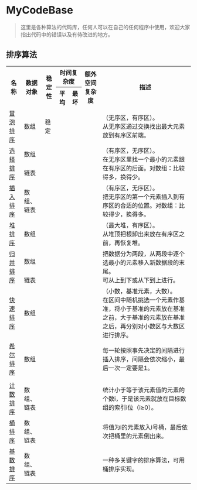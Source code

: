 # MyCodeBase
>  这里是各种算法的代码库，任何人可以在自己的任何程序中使用，欢迎大家指出代码中的错误以及有待改进的地方。
## 排序算法
<table class="wikitable">
<tr>
<th rowspan="2">名称</th>
<th rowspan="2">数据对象</th>
<th rowspan="2">稳定性</th>
<th colspan="2">时间复杂度</th>
<th rowspan="2">额外空间复杂度</th>
<th rowspan="2">描述</th>
</tr>
<tr>
<th>平均</th>
<th>最坏</th>
</tr>
<tr>
<td><a href="/wiki/%E6%B0%A3%E6%B3%A1%E6%8E%92%E5%BA%8F" class="mw-redirect" title="冒泡排序">冒泡排序</a></td>
<td>数组</td>
<td>稳定</td>
<td colspan="2"><span class="mwe-math-element"><span class="mwe-math-mathml-inline mwe-math-mathml-a11y" style="display: none;"><math xmlns="http://www.w3.org/1998/Math/MathML"  alttext="{\displaystyle O(n^{2})}">

</math></span><img src="https://wikimedia.org/api/rest_v1/media/math/render/svg/6cd9594a16cb898b8f2a2dff9227a385ec183392" class="mwe-math-fallback-image-inline" aria-hidden="true" style="vertical-align: -0.838ex; width:6.032ex; height:3.176ex;" alt="O(n^{2})" /></span></td>
<td><span class="mwe-math-element"><span class="mwe-math-mathml-inline mwe-math-mathml-a11y" style="display: none;"><math xmlns="http://www.w3.org/1998/Math/MathML"  alttext="{\displaystyle O(1)}">

</math></span><img src="https://wikimedia.org/api/rest_v1/media/math/render/svg/e66384bc40452c5452f33563fe0e27e803b0cc21" class="mwe-math-fallback-image-inline" aria-hidden="true" style="vertical-align: -0.838ex; width:4.745ex; height:2.843ex;" alt="O(1)" /></span></td>
<td>（无序区，有序区）。<br />
从无序区通过交换找出最大元素放到有序区前端。</td>
</tr>
<tr>
<td rowspan="2"><a href="/wiki/%E9%80%89%E6%8B%A9%E6%8E%92%E5%BA%8F" title="选择排序">选择排序</a></td>
<td>数组</td>
<td><img alt="" src="//upload.wikimedia.org/wikipedia/commons/thumb/a/a2/X_mark.svg/15px-X_mark.svg.png" width="15" height="17" srcset="//upload.wikimedia.org/wikipedia/commons/thumb/a/a2/X_mark.svg/23px-X_mark.svg.png 1.5x, //upload.wikimedia.org/wikipedia/commons/thumb/a/a2/X_mark.svg/30px-X_mark.svg.png 2x" data-file-width="525" data-file-height="600" /></td>
<td colspan="2" rowspan="2"><span class="mwe-math-element"><span class="mwe-math-mathml-inline mwe-math-mathml-a11y" style="display: none;"><math xmlns="http://www.w3.org/1998/Math/MathML"  alttext="{\displaystyle O(n^{2})}">

</math></span><img src="https://wikimedia.org/api/rest_v1/media/math/render/svg/6cd9594a16cb898b8f2a2dff9227a385ec183392" class="mwe-math-fallback-image-inline" aria-hidden="true" style="vertical-align: -0.838ex; width:6.032ex; height:3.176ex;" alt="O(n^{2})" /></span></td>
<td rowspan="2"><span class="mwe-math-element"><span class="mwe-math-mathml-inline mwe-math-mathml-a11y" style="display: none;"><math xmlns="http://www.w3.org/1998/Math/MathML"  alttext="{\displaystyle O(1)}">

</math></span><img src="https://wikimedia.org/api/rest_v1/media/math/render/svg/e66384bc40452c5452f33563fe0e27e803b0cc21" class="mwe-math-fallback-image-inline" aria-hidden="true" style="vertical-align: -0.838ex; width:4.745ex; height:2.843ex;" alt="O(1)" /></span></td>
<td rowspan="2">（有序区，无序区）。<br />
在无序区里找一个最小的元素跟在有序区的后面。对数组：比较得多，换得少。</td>
</tr>
<tr>
<td>链表</td>
<td><img alt="" src="//upload.wikimedia.org/wikipedia/commons/thumb/f/fb/Yes_check.svg/15px-Yes_check.svg.png" width="15" height="15" srcset="//upload.wikimedia.org/wikipedia/commons/thumb/f/fb/Yes_check.svg/23px-Yes_check.svg.png 1.5x, //upload.wikimedia.org/wikipedia/commons/thumb/f/fb/Yes_check.svg/30px-Yes_check.svg.png 2x" data-file-width="600" data-file-height="600" /></td>
</tr>
<tr>
<td><a href="/wiki/%E6%8F%92%E5%85%A5%E6%8E%92%E5%BA%8F" title="插入排序">插入排序</a></td>
<td>数组、链表</td>
<td><img alt="" src="//upload.wikimedia.org/wikipedia/commons/thumb/f/fb/Yes_check.svg/15px-Yes_check.svg.png" width="15" height="15" srcset="//upload.wikimedia.org/wikipedia/commons/thumb/f/fb/Yes_check.svg/23px-Yes_check.svg.png 1.5x, //upload.wikimedia.org/wikipedia/commons/thumb/f/fb/Yes_check.svg/30px-Yes_check.svg.png 2x" data-file-width="600" data-file-height="600" /></td>
<td colspan="2"><span class="mwe-math-element"><span class="mwe-math-mathml-inline mwe-math-mathml-a11y" style="display: none;"><math xmlns="http://www.w3.org/1998/Math/MathML"  alttext="{\displaystyle O(n^{2})}">

</math></span><img src="https://wikimedia.org/api/rest_v1/media/math/render/svg/6cd9594a16cb898b8f2a2dff9227a385ec183392" class="mwe-math-fallback-image-inline" aria-hidden="true" style="vertical-align: -0.838ex; width:6.032ex; height:3.176ex;" alt="O(n^{2})" /></span></td>
<td><span class="mwe-math-element"><span class="mwe-math-mathml-inline mwe-math-mathml-a11y" style="display: none;"><math xmlns="http://www.w3.org/1998/Math/MathML"  alttext="{\displaystyle O(1)}">

</math></span><img src="https://wikimedia.org/api/rest_v1/media/math/render/svg/e66384bc40452c5452f33563fe0e27e803b0cc21" class="mwe-math-fallback-image-inline" aria-hidden="true" style="vertical-align: -0.838ex; width:4.745ex; height:2.843ex;" alt="O(1)" /></span></td>
<td>（有序区，无序区）。<br />
把无序区的第一个元素插入到有序区的合适的位置。对数组：比较得少，换得多。</td>
</tr>
<tr>
<td><a href="/wiki/%E5%A0%86%E6%8E%92%E5%BA%8F" title="堆排序">堆排序</a></td>
<td>数组</td>
<td><img alt="" src="//upload.wikimedia.org/wikipedia/commons/thumb/a/a2/X_mark.svg/15px-X_mark.svg.png" width="15" height="17" srcset="//upload.wikimedia.org/wikipedia/commons/thumb/a/a2/X_mark.svg/23px-X_mark.svg.png 1.5x, //upload.wikimedia.org/wikipedia/commons/thumb/a/a2/X_mark.svg/30px-X_mark.svg.png 2x" data-file-width="525" data-file-height="600" /></td>
<td colspan="2"><span class="mwe-math-element"><span class="mwe-math-mathml-inline mwe-math-mathml-a11y" style="display: none;"><math xmlns="http://www.w3.org/1998/Math/MathML"  alttext="{\displaystyle O(n\log n)}">

</math></span><img src="https://wikimedia.org/api/rest_v1/media/math/render/svg/9d2320768fb54880ca4356e61f60eb02a3f9d9f1" class="mwe-math-fallback-image-inline" aria-hidden="true" style="vertical-align: -0.838ex; width:10.118ex; height:2.843ex;" alt="O(n\log n)" /></span></td>
<td><span class="mwe-math-element"><span class="mwe-math-mathml-inline mwe-math-mathml-a11y" style="display: none;"><math xmlns="http://www.w3.org/1998/Math/MathML"  alttext="{\displaystyle O(1)}">

</math></span><img src="https://wikimedia.org/api/rest_v1/media/math/render/svg/e66384bc40452c5452f33563fe0e27e803b0cc21" class="mwe-math-fallback-image-inline" aria-hidden="true" style="vertical-align: -0.838ex; width:4.745ex; height:2.843ex;" alt="O(1)" /></span></td>
<td>（最大堆，有序区）。<br />
从堆顶把根卸出来放在有序区之前，再恢复堆。</td>
</tr>
<tr>
<td rowspan="3"><a href="/wiki/%E5%BD%92%E5%B9%B6%E6%8E%92%E5%BA%8F" title="归并排序">归并排序</a></td>
<td rowspan="2">数组</td>
<td rowspan="3"><img alt="" src="//upload.wikimedia.org/wikipedia/commons/thumb/f/fb/Yes_check.svg/15px-Yes_check.svg.png" width="15" height="15" srcset="//upload.wikimedia.org/wikipedia/commons/thumb/f/fb/Yes_check.svg/23px-Yes_check.svg.png 1.5x, //upload.wikimedia.org/wikipedia/commons/thumb/f/fb/Yes_check.svg/30px-Yes_check.svg.png 2x" data-file-width="600" data-file-height="600" /></td>
<td colspan="2"><span class="mwe-math-element"><span class="mwe-math-mathml-inline mwe-math-mathml-a11y" style="display: none;"><math xmlns="http://www.w3.org/1998/Math/MathML"  alttext="{\displaystyle O(n\log ^{2}n)}">

</math></span><img src="https://wikimedia.org/api/rest_v1/media/math/render/svg/48c36489701bc8023db2f8d6bc809b14a7f8dd4e" class="mwe-math-fallback-image-inline" aria-hidden="true" style="vertical-align: -0.838ex; width:11.172ex; height:3.176ex;" alt="{\displaystyle O(n\log ^{2}n)}" /></span></td>
<td><span class="mwe-math-element"><span class="mwe-math-mathml-inline mwe-math-mathml-a11y" style="display: none;"><math xmlns="http://www.w3.org/1998/Math/MathML"  alttext="{\displaystyle O(1)}">

</math></span><img src="https://wikimedia.org/api/rest_v1/media/math/render/svg/e66384bc40452c5452f33563fe0e27e803b0cc21" class="mwe-math-fallback-image-inline" aria-hidden="true" style="vertical-align: -0.838ex; width:4.745ex; height:2.843ex;" alt="{\displaystyle O(1)}" /></span></td>
<td rowspan="3">把数据分为两段，从两段中逐个选最小的元素移入新数据段的末尾。<br />
可从上到下或从下到上进行。</td>
</tr>
<tr>
<td colspan="2" rowspan="2"><span class="mwe-math-element"><span class="mwe-math-mathml-inline mwe-math-mathml-a11y" style="display: none;"><math xmlns="http://www.w3.org/1998/Math/MathML"  alttext="{\displaystyle O(n\log n)}">

</math></span><img src="https://wikimedia.org/api/rest_v1/media/math/render/svg/9d2320768fb54880ca4356e61f60eb02a3f9d9f1" class="mwe-math-fallback-image-inline" aria-hidden="true" style="vertical-align: -0.838ex; width:10.118ex; height:2.843ex;" alt="O(n\log n)" /></span></td>
<td><span class="mwe-math-element"><span class="mwe-math-mathml-inline mwe-math-mathml-a11y" style="display: none;"><math xmlns="http://www.w3.org/1998/Math/MathML"  alttext="{\displaystyle O(n)+O(\log n)}">

</math></span><img src="https://wikimedia.org/api/rest_v1/media/math/render/svg/e88d59c95a891d8f0e161659761f8e713f3f9e02" class="mwe-math-fallback-image-inline" aria-hidden="true" style="vertical-align: -0.838ex; width:16.154ex; height:2.843ex;" alt="O(n)+O(\log n)" /></span><br />
如果不是从下到上</td>
</tr>
<tr>
<td>链表</td>
<td><span class="mwe-math-element"><span class="mwe-math-mathml-inline mwe-math-mathml-a11y" style="display: none;"><math xmlns="http://www.w3.org/1998/Math/MathML"  alttext="{\displaystyle O(1)}">

</math></span><img src="https://wikimedia.org/api/rest_v1/media/math/render/svg/e66384bc40452c5452f33563fe0e27e803b0cc21" class="mwe-math-fallback-image-inline" aria-hidden="true" style="vertical-align: -0.838ex; width:4.745ex; height:2.843ex;" alt="O(1)" /></span></td>
</tr>
<tr>
<td><a href="/wiki/%E5%BF%AB%E9%80%9F%E6%8E%92%E5%BA%8F" title="快速排序">快速排序</a></td>
<td>数组</td>
<td><img alt="" src="//upload.wikimedia.org/wikipedia/commons/thumb/a/a2/X_mark.svg/15px-X_mark.svg.png" width="15" height="17" srcset="//upload.wikimedia.org/wikipedia/commons/thumb/a/a2/X_mark.svg/23px-X_mark.svg.png 1.5x, //upload.wikimedia.org/wikipedia/commons/thumb/a/a2/X_mark.svg/30px-X_mark.svg.png 2x" data-file-width="525" data-file-height="600" /></td>
<td><span class="mwe-math-element"><span class="mwe-math-mathml-inline mwe-math-mathml-a11y" style="display: none;"><math xmlns="http://www.w3.org/1998/Math/MathML"  alttext="{\displaystyle O(n\log n)}">

</math></span><img src="https://wikimedia.org/api/rest_v1/media/math/render/svg/9d2320768fb54880ca4356e61f60eb02a3f9d9f1" class="mwe-math-fallback-image-inline" aria-hidden="true" style="vertical-align: -0.838ex; width:10.118ex; height:2.843ex;" alt="O(n\log n)" /></span></td>
<td><span class="mwe-math-element"><span class="mwe-math-mathml-inline mwe-math-mathml-a11y" style="display: none;"><math xmlns="http://www.w3.org/1998/Math/MathML"  alttext="{\displaystyle O(n^{2})}">

</math></span><img src="https://wikimedia.org/api/rest_v1/media/math/render/svg/6cd9594a16cb898b8f2a2dff9227a385ec183392" class="mwe-math-fallback-image-inline" aria-hidden="true" style="vertical-align: -0.838ex; width:6.032ex; height:3.176ex;" alt="O(n^{2})" /></span></td>
<td><span class="mwe-math-element"><span class="mwe-math-mathml-inline mwe-math-mathml-a11y" style="display: none;"><math xmlns="http://www.w3.org/1998/Math/MathML"  alttext="{\displaystyle O(\log n)}">

</math></span><img src="https://wikimedia.org/api/rest_v1/media/math/render/svg/aae0f22048ba6b7c05dbae17b056bfa16e21807d" class="mwe-math-fallback-image-inline" aria-hidden="true" style="vertical-align: -0.838ex; width:8.336ex; height:2.843ex;" alt="O(\log n)" /></span></td>
<td>（小数，基准元素，大数）。<br />
在区间中随机挑选一个元素作基准，将小于基准的元素放在基准之前，大于基准的元素放在基准之后，再分别对小数区与大数区进行排序。</td>
</tr>
<tr>
<td><a href="/wiki/%E5%B8%8C%E5%B0%94%E6%8E%92%E5%BA%8F" title="希尔排序">希尔排序</a></td>
<td>数组</td>
<td><img alt="" src="//upload.wikimedia.org/wikipedia/commons/thumb/a/a2/X_mark.svg/15px-X_mark.svg.png" width="15" height="17" srcset="//upload.wikimedia.org/wikipedia/commons/thumb/a/a2/X_mark.svg/23px-X_mark.svg.png 1.5x, //upload.wikimedia.org/wikipedia/commons/thumb/a/a2/X_mark.svg/30px-X_mark.svg.png 2x" data-file-width="525" data-file-height="600" /></td>
<td><span class="mwe-math-element"><span class="mwe-math-mathml-inline mwe-math-mathml-a11y" style="display: none;"><math xmlns="http://www.w3.org/1998/Math/MathML"  alttext="{\displaystyle O(n\log ^{2}n)}">

</math></span><img src="https://wikimedia.org/api/rest_v1/media/math/render/svg/48c36489701bc8023db2f8d6bc809b14a7f8dd4e" class="mwe-math-fallback-image-inline" aria-hidden="true" style="vertical-align: -0.838ex; width:11.172ex; height:3.176ex;" alt="O(n\log ^{2}n)" /></span></td>
<td><span class="mwe-math-element"><span class="mwe-math-mathml-inline mwe-math-mathml-a11y" style="display: none;"><math xmlns="http://www.w3.org/1998/Math/MathML"  alttext="{\displaystyle O(n^{2})}">

</math></span><img src="https://wikimedia.org/api/rest_v1/media/math/render/svg/6cd9594a16cb898b8f2a2dff9227a385ec183392" class="mwe-math-fallback-image-inline" aria-hidden="true" style="vertical-align: -0.838ex; width:6.032ex; height:3.176ex;" alt="O(n^{2})" /></span></td>
<td><span class="mwe-math-element"><span class="mwe-math-mathml-inline mwe-math-mathml-a11y" style="display: none;"><math xmlns="http://www.w3.org/1998/Math/MathML"  alttext="{\displaystyle O(1)}">

</math></span><img src="https://wikimedia.org/api/rest_v1/media/math/render/svg/e66384bc40452c5452f33563fe0e27e803b0cc21" class="mwe-math-fallback-image-inline" aria-hidden="true" style="vertical-align: -0.838ex; width:4.745ex; height:2.843ex;" alt="O(1)" /></span></td>
<td>每一轮按照事先决定的间隔进行插入排序，间隔会依次缩小，最后一次一定要是1。</td>
</tr>
<tr>
<td colspan="7"></td>
</tr>
<tr>
<td><a href="/wiki/%E8%AE%A1%E6%95%B0%E6%8E%92%E5%BA%8F" title="计数排序">计数排序</a></td>
<td>数组、链表</td>
<td><img alt="" src="//upload.wikimedia.org/wikipedia/commons/thumb/f/fb/Yes_check.svg/15px-Yes_check.svg.png" width="15" height="15" srcset="//upload.wikimedia.org/wikipedia/commons/thumb/f/fb/Yes_check.svg/23px-Yes_check.svg.png 1.5x, //upload.wikimedia.org/wikipedia/commons/thumb/f/fb/Yes_check.svg/30px-Yes_check.svg.png 2x" data-file-width="600" data-file-height="600" /></td>
<td colspan="2"><span class="mwe-math-element"><span class="mwe-math-mathml-inline mwe-math-mathml-a11y" style="display: none;"><math xmlns="http://www.w3.org/1998/Math/MathML"  alttext="{\displaystyle O(n+m)}">

</math></span><img src="https://wikimedia.org/api/rest_v1/media/math/render/svg/5d103b38ce2abfde793118c89cd4fac5c956b89d" class="mwe-math-fallback-image-inline" aria-hidden="true" style="vertical-align: -0.838ex; width:9.858ex; height:2.843ex;" alt="O(n+m)" /></span></td>
<td><span class="mwe-math-element"><span class="mwe-math-mathml-inline mwe-math-mathml-a11y" style="display: none;"><math xmlns="http://www.w3.org/1998/Math/MathML"  alttext="{\displaystyle O(n+m)}">

</math></span><img src="https://wikimedia.org/api/rest_v1/media/math/render/svg/5d103b38ce2abfde793118c89cd4fac5c956b89d" class="mwe-math-fallback-image-inline" aria-hidden="true" style="vertical-align: -0.838ex; width:9.858ex; height:2.843ex;" alt="O(n+m)" /></span></td>
<td>统计小于等于该元素值的元素的个数i，于是该元素就放在目标数组的索引i位（i≥0）。</td>
</tr>
<tr>
<td><a href="/wiki/%E6%A1%B6%E6%8E%92%E5%BA%8F" title="桶排序">桶排序</a></td>
<td>数组、链表</td>
<td><img alt="" src="//upload.wikimedia.org/wikipedia/commons/thumb/f/fb/Yes_check.svg/15px-Yes_check.svg.png" width="15" height="15" srcset="//upload.wikimedia.org/wikipedia/commons/thumb/f/fb/Yes_check.svg/23px-Yes_check.svg.png 1.5x, //upload.wikimedia.org/wikipedia/commons/thumb/f/fb/Yes_check.svg/30px-Yes_check.svg.png 2x" data-file-width="600" data-file-height="600" /></td>
<td colspan="2"><span class="mwe-math-element"><span class="mwe-math-mathml-inline mwe-math-mathml-a11y" style="display: none;"><math xmlns="http://www.w3.org/1998/Math/MathML"  alttext="{\displaystyle O(n)}">

</math></span><img src="https://wikimedia.org/api/rest_v1/media/math/render/svg/34109fe397fdcff370079185bfdb65826cb5565a" class="mwe-math-fallback-image-inline" aria-hidden="true" style="vertical-align: -0.838ex; width:4.977ex; height:2.843ex;" alt="O(n)" /></span></td>
<td><span class="mwe-math-element"><span class="mwe-math-mathml-inline mwe-math-mathml-a11y" style="display: none;"><math xmlns="http://www.w3.org/1998/Math/MathML"  alttext="{\displaystyle O(m)}">

</math></span><img src="https://wikimedia.org/api/rest_v1/media/math/render/svg/a0ffd498cf521ce19814e6b7053f1f8ebb1d3c88" class="mwe-math-fallback-image-inline" aria-hidden="true" style="vertical-align: -0.838ex; width:5.623ex; height:2.843ex;" alt="O(m)" /></span></td>
<td>将值为i的元素放入i号桶，最后依次把桶里的元素倒出来。</td>
</tr>
<tr>
<td><a href="/wiki/%E5%9F%BA%E6%95%B0%E6%8E%92%E5%BA%8F" title="基数排序">基数排序</a></td>
<td>数组、链表</td>
<td><img alt="" src="//upload.wikimedia.org/wikipedia/commons/thumb/f/fb/Yes_check.svg/15px-Yes_check.svg.png" width="15" height="15" srcset="//upload.wikimedia.org/wikipedia/commons/thumb/f/fb/Yes_check.svg/23px-Yes_check.svg.png 1.5x, //upload.wikimedia.org/wikipedia/commons/thumb/f/fb/Yes_check.svg/30px-Yes_check.svg.png 2x" data-file-width="600" data-file-height="600" /></td>
<td><span class="mwe-math-element"><span class="mwe-math-mathml-inline mwe-math-mathml-a11y" style="display: none;"><math xmlns="http://www.w3.org/1998/Math/MathML"  alttext="{\displaystyle O(k\times n)}">

</math></span><img src="https://wikimedia.org/api/rest_v1/media/math/render/svg/753ea58d397ba5729b620212cdeebe9601614737" class="mwe-math-fallback-image-inline" aria-hidden="true" style="vertical-align: -0.838ex; width:9.029ex; height:2.843ex;" alt="O(k\times n)" /></span></td>
<td><span class="mwe-math-element"><span class="mwe-math-mathml-inline mwe-math-mathml-a11y" style="display: none;"><math xmlns="http://www.w3.org/1998/Math/MathML"  alttext="{\displaystyle O(n^{2})}">

</math></span><img src="https://wikimedia.org/api/rest_v1/media/math/render/svg/6cd9594a16cb898b8f2a2dff9227a385ec183392" class="mwe-math-fallback-image-inline" aria-hidden="true" style="vertical-align: -0.838ex; width:6.032ex; height:3.176ex;" alt="O(n^{2})" /></span></td>
<td></td>
<td>一种多关键字的排序算法，可用桶排序实现。</td>
</tr>
</table>